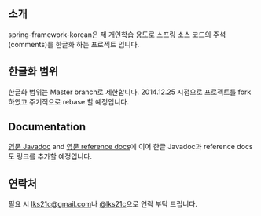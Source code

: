 ## 소개
spring-framework-korean은 제 개인학습 용도로 스프링 소스 코드의 주석(comments)를
한글화 하는 프로젝트 입니다.

## 한글화 범위
한글화 범위는 Master branch로 제한합니다.
2014.12.25 시점으로 프로젝트를 fork하였고 주기적으로 rebase 할 예정입니다.

## Documentation
[영문 Javadoc](http://docs.spring.io/spring-framework/docs/current/javadoc-api/) and [영문 reference docs](http://docs.spring.io/spring-framework/docs/current/spring-framework-reference/)에 이어 한글 Javadoc과 reference docs도 링크를 추가할 예정입니다.

## 연락처
필요 시 [lks21c@gmail.com](lks21c@gmail.com)나 [@lks21c](http://twitter.com/lks21c)으로 연락 부탁 드립니다.
